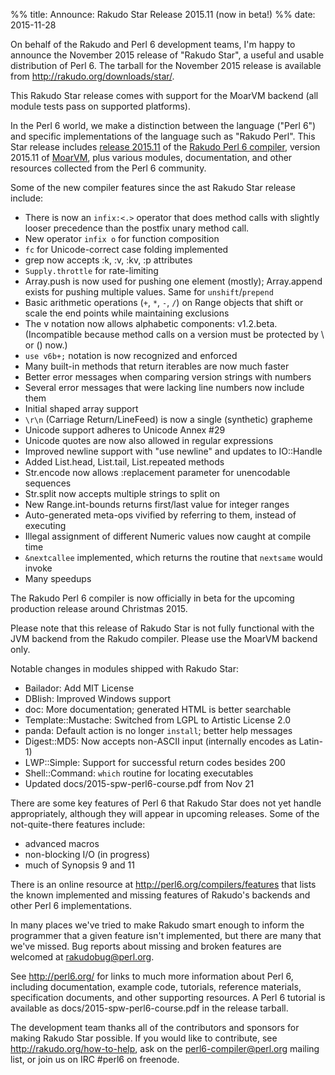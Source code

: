 %% title: Announce: Rakudo Star Release 2015.11 (now in beta!)
%% date: 2015-11-28

On behalf of the Rakudo and Perl 6 development teams, I'm happy to announce the November 2015 release of "Rakudo Star", a useful and usable distribution of Perl 6. The tarball for the November 2015 release is available from <a href="http://rakudo.org/downloads/star/">http://rakudo.org/downloads/star/</a>.

This Rakudo Star release comes with support for the MoarVM backend (all module tests pass on supported platforms).

In the Perl 6 world, we make a distinction between the language ("Perl 6") and specific implementations of the language such as "Rakudo Perl". This Star release includes <a href="https://github.com/rakudo/rakudo/blob/nom/docs/announce/2015.11.md">release 2015.11</a> of the <a href="http://github.com/rakudo/rakudo">Rakudo Perl 6 compiler</a>, version 2015.11 of <a href="http://moarvm.org/">MoarVM</a>, plus various modules, documentation, and other resources collected from the Perl 6 community.

Some of the new compiler features since the ast Rakudo Star release include:
<ul>
    <li>There is now an <code>infix:&lt;.&gt;</code> operator that does method calls with slightly looser precedence than the postfix unary method call.</li>
    <li>New operator <code>infix o</code> for function composition</li>
    <li><code>fc</code> for Unicode-correct case folding implemented</li>
    <li>grep now accepts :k, :v, :kv, :p attributes</li>
    <li><code>Supply.throttle</code> for rate-limiting</li>
    <li>Array.push is now used for pushing one element (mostly); Array.append exists for pushing multiple values. Same for <code>unshift</code>/<code>prepend</code></li>
    <li>Basic arithmetic operations (<code>+</code>, <code>*</code>, <code>-</code>, <code>/</code>) on Range objects that shift or scale the end points while maintaining exclusions</li>
    <li>The v notation now allows alphabetic components: v1.2.beta. (Incompatible because method calls on a version must be protected by \ or () now.)</li>
    <li><code>use v6b+;</code> notation is now recognized and enforced</li>
    <li>Many built-in methods that return iterables are now much faster</li>
    <li>Better error messages when comparing version strings with numbers</li>
    <li>Several error messages that were lacking line numbers now include them</li>
    <li>Initial shaped array support</li>
    <li><code>\r\n</code> (Carriage Return/LineFeed) is now a single (synthetic) grapheme</li>
    <li>Unicode support adheres to Unicode Annex #29</li>
    <li>Unicode quotes are now also allowed in regular expressions</li>
    <li>Improved newline support with "use newline" and updates to IO::Handle</li>
    <li>Added List.head, List.tail, List.repeated methods</li>
    <li>Str.encode now allows :replacement parameter for unencodable sequences</li>
    <li>Str.split now accepts multiple strings to split on</li>
    <li>New Range.int-bounds returns first/last value for integer ranges</li>
    <li>Auto-generated meta-ops vivified by referring to them, instead of executing</li>
    <li>Illegal assignment of different Numeric values now caught at compile time</li>
    <li><code>&amp;nextcallee</code> implemented, which returns the routine that <code>nextsame</code> would invoke</li>
    <li>Many speedups</li>
</ul>
The Rakudo Perl 6 compiler is now officially in beta for the upcoming production release around Christmas 2015.

Please note that this release of Rakudo Star is not fully functional with the JVM backend from the Rakudo compiler. Please use the MoarVM backend only.

Notable changes in modules shipped with Rakudo Star:
<ul>
    <li>Bailador: Add MIT License</li>
    <li>DBIish: Improved Windows support</li>
    <li>doc: More documentation; generated HTML is better searchable</li>
    <li>Template::Mustache: Switched from LGPL to Artistic License 2.0</li>
    <li>panda: Default action is no longer <code>install</code>; better help messages</li>
    <li>Digest::MD5: Now accepts non-ASCII input (internally encodes as Latin-1)</li>
    <li>LWP::Simple: Support for successful return codes besides 200</li>
    <li>Shell::Command: <code>which</code> routine for locating executables</li>
    <li>Updated docs/2015-spw-perl6-course.pdf from Nov 21</li>
</ul>
There are some key features of Perl 6 that Rakudo Star does not yet handle appropriately, although they will appear in upcoming releases. Some of the not-quite-there features include:
<ul>
    <li>advanced macros</li>
    <li>non-blocking I/O (in progress)</li>
    <li>much of Synopsis 9 and 11</li>
</ul>
There is an online resource at <a href="http://perl6.org/compilers/features">http://perl6.org/compilers/features</a> that lists the known implemented and missing features of Rakudo's backends and other Perl 6 implementations.

In many places we've tried to make Rakudo smart enough to inform the programmer that a given feature isn't implemented, but there are many that we've missed. Bug reports about missing and broken features are welcomed at <a href="mailto:rakudobug@perl.org">rakudobug@perl.org</a>.

See <a href="http://perl6.org/">http://perl6.org/</a> for links to much more information about Perl 6, including documentation, example code, tutorials, reference materials, specification documents, and other supporting resources. A Perl 6 tutorial is available as docs/2015-spw-perl6-course.pdf in the release tarball.

The development team thanks all of the contributors and sponsors for making Rakudo Star possible. If you would like to contribute, see <a href="http://rakudo.org/how-to-help">http://rakudo.org/how-to-help</a>, ask on the <a href="mailto:perl6-compiler@perl.org">perl6-compiler@perl.org</a> mailing list, or join us on IRC #perl6 on freenode.